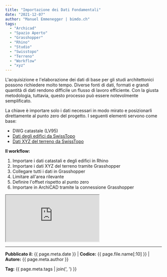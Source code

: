 ```yaml
---
title: "Importazione dei Dati Fondamentali"
date: "2021-12-07"
author: "Manuel Emmenegger | bimdo.ch"
tags: 
  - "Archicad"
  - "Spazio Aperto"
  - "Grasshopper"
  - "Rhino"
  - "Studio"
  - "Swisstopo"
  - "Terreno"
  - "Workflow"
  - "xyz"
---
```


L'acquisizione e l'elaborazione dei dati di base per gli studi architettonici possono richiedere molto tempo. Diverse fonti di dati, formati e grandi quantità di dati rendono difficile un flusso di lavoro efficiente. Con la giusta metodologia, tuttavia, questo processo può essere notevolmente semplificato.

La chiave è importare solo i dati necessari in modo mirato e posizionarli direttamente al punto zero del progetto. I seguenti elementi servono come base:

- DWG catastale (LV95)
- [Dati degli edifici da SwissTopo](https://www.swisstopo.admin.ch/de/geodata/landscape/buildings3d2.html)  
- [Dati XYZ del terreno da SwissTopo](https://www.swisstopo.admin.ch/de/geodata/height/alti3d.html)

**Il workflow:**

1. Importare i dati catastali e degli edifici in Rhino
2. Importare i dati XYZ del terreno tramite Grasshopper
3. Collegare tutti i dati in Grasshopper
4. Limitare all'area rilevante
5. Definire l'offset rispetto al punto zero
6. Importare in ArchiCAD tramite la connessione Grasshopper

<div class="video-container">
  <iframe src="https://www.youtube.com/embed/irmRQJ-8-YA?si=AUGPiorBAVAcIzcQ" 
          allowfullscreen>
  </iframe>
</div>


---
**Pubblicato il:** {{ page.meta.date }} | **Codice:** {{ page.file.name[:10] }}  | **Autore:** {{ page.meta.author }}

**Tag:** {{ page.meta.tags | join(', ') }} 